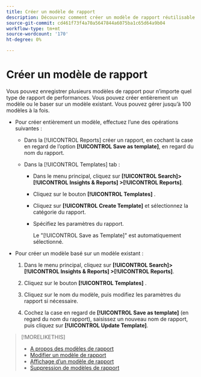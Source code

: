 ```yaml
---
title: Créer un modèle de rapport
description: Découvrez comment créer un modèle de rapport réutilisable.
source-git-commit: cd461f73f4a70a5647844a6075ba1c65d64a9b04
workflow-type: tm+mt
source-wordcount: '170'
ht-degree: 0%

---
```


# Créer un modèle de rapport

Vous pouvez enregistrer plusieurs modèles de rapport pour n’importe quel type de rapport de performances. Vous pouvez créer entièrement un modèle ou le baser sur un modèle existant. Vous pouvez gérer jusqu’à 100 modèles à la fois.

* Pour créer entièrement un modèle, effectuez l’une des opérations suivantes :

   * Dans la [!UICONTROL Reports] créer un rapport, en cochant la case en regard de l’option **[!UICONTROL Save as template]**, en regard du nom du rapport.

   * Dans la [!UICONTROL Templates] tab :

      * Dans le menu principal, cliquez sur **[!UICONTROL Search]> [!UICONTROL Insights & Reports] >[!UICONTROL Reports]**.

      * Cliquez sur le bouton **[!UICONTROL Templates]** .

      * Cliquez sur **[!UICONTROL Create Template]** et sélectionnez la catégorie du rapport.

      * Spécifiez les paramètres du rapport.

         Le &quot;[!UICONTROL Save as Template]&quot; est automatiquement sélectionné.

* Pour créer un modèle basé sur un modèle existant :

   1. Dans le menu principal, cliquez sur **[!UICONTROL Search]> [!UICONTROL Insights & Reports] >[!UICONTROL Reports]**.

   1. Cliquez sur le bouton **[!UICONTROL Templates]** .

   1. Cliquez sur le nom du modèle, puis modifiez les paramètres du rapport si nécessaire.

   1. Cochez la case en regard de **[!UICONTROL Save as template]** (en regard du nom du rapport), saisissez un nouveau nom de rapport, puis cliquez sur **[!UICONTROL Update Template]**.

>[!MORELIKETHIS]
>
>* [A propos des modèles de rapport](template-about.md)
>* [Modifier un modèle de rapport](template-edit.md)
>* [Affichage d’un modèle de rapport](template-view.md)
>* [Suppression de modèles de rapport](template-delete.md)

